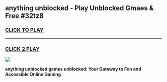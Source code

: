 
## anything unblocked - Play Unblocked Gmaes & Free #32tz8
<h3>
<a href="https://news.freeplayer.one?title=anything_unblocked&ref=24F">CLICK TO PLAY</a></h3>
<hr>

<h3>
<a href="https://news.freeplayer.one?title=anything_unblocked&ref=24F">CLICK 2 PLAY</a>
  
</h3>

<a href="https://news.freeplayer.one?title=anything_unblocked&ref=24F/"><img src="https://clearcache.store/games.png"></a>


**anything unblocked games unblocked: Your Gateway to Fun and Accessible Online Gaming**
